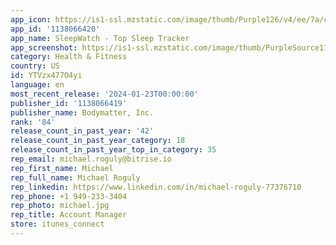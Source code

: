 ```yaml
---
app_icon: https://is1-ssl.mzstatic.com/image/thumb/Purple126/v4/ee/7a/c1/ee7ac108-65c1-bf99-5041-6165089ad37c/AppIcon-0-0-1x_U007emarketing-0-5-0-85-220.png/1024x1024bb.png
app_id: '1138066420'
app_name: SleepWatch - Top Sleep Tracker
app_screenshot: https://is1-ssl.mzstatic.com/image/thumb/PurpleSource112/v4/4b/88/cf/4b88cf5a-97ee-7b0d-f0e5-8ea86fb89ef3/2e0d7968-5e9a-48a3-97ba-422e13844409_SW_6-5_01_Top-Rated-Sleep-Tracker-Features.png/1242x2688bb.png
category: Health & Fitness
country: US
id: YTVzx477O4yi
language: en
most_recent_release: '2024-01-23T00:00:00'
publisher_id: '1138066419'
publisher_name: Bodymatter, Inc.
rank: '84'
release_count_in_past_year: '42'
release_count_in_past_year_category: 18
release_count_in_past_year_top_in_category: 35
rep_email: michael.roguly@bitrise.io
rep_first_name: Michael
rep_full_name: Michael Roguly
rep_linkedin: https://www.linkedin.com/in/michael-roguly-77376710
rep_phone: +1 949-233-3404
rep_photo: michael.jpg
rep_title: Account Manager
store: itunes_connect
---
```

